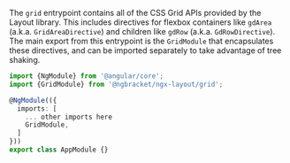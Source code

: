 The `grid` entrypoint contains all of the CSS Grid APIs provided by the
Layout library. This includes directives for flexbox containers like
`gdArea` (a.k.a. `GridAreaDirective`) and children like `gdRow`
(a.k.a. `GdRowDirective`). The main export from this entrypoint is the
`GridModule` that encapsulates these directives, and can be
imported separately to take advantage of tree shaking.

```typescript
import {NgModule} from '@angular/core';
import {GridModule} from '@ngbracket/ngx-layout/grid';

@NgModule(({
  imports: [
    ... other imports here
    GridModule,
  ]
}))
export class AppModule {}
```

